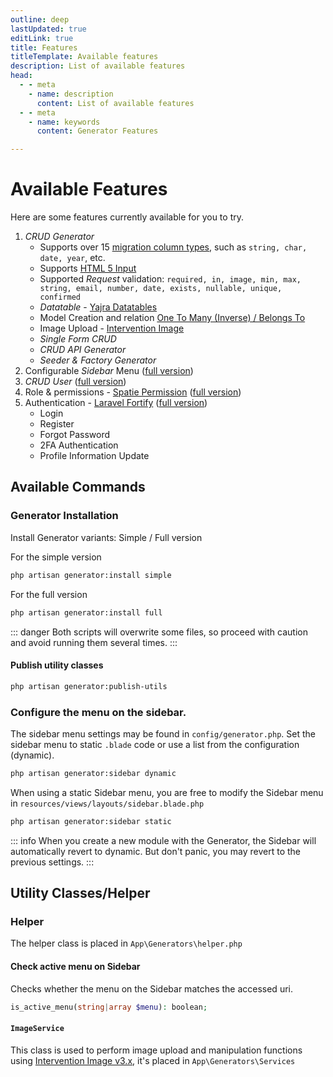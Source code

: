 ```yaml
---
outline: deep
lastUpdated: true
editLink: true
title: Features
titleTemplate: Available features
description: List of available features
head:
  - - meta
    - name: description
      content: List of available features
  - - meta
    - name: keywords
      content: Generator Features

---
```


# Available Features

Here are some features currently available for you to try.

1. _CRUD Generator_
    - Supports over 15 [migration column types](https://laravel.com/docs/11.x/migrations#available-column-types), such as `string, char, date, year`, etc.
    - Supports [HTML 5 Input](https://developer.mozilla.org/en-US/docs/Learn/Forms/HTML5_input_types)
    - Supported _Request_ validation: `required, in, image, min, max, string, email, number, date, exists, nullable, unique, confirmed`  
     - _Datatable_  - [Yajra Datatables](https://github.com/yajra/laravel-datatables)
    - Model Creation and relation [One To Many (Inverse) / Belongs To](https://laravel.com/docs/11.x/eloquent-relationships#one-to-many-inverse)
    - Image Upload  - [Intervention Image](https://image.intervention.io) 
    - _Single Form CRUD_
    - _CRUD API Generator_
    - _Seeder & Factory Generator_
2. Configurable _Sidebar_ Menu ([full version](get-started.md#full-version))
3. _CRUD User_ ([full version](get-started.md#full-version))
4. Role & permissions - [Spatie Permission](https://spatie.be/docs/laravel-permission/v5/introduction) ([full version](get-started.md#full-version))
5. Authentication - [Laravel Fortify](https://laravel.com/docs/11.x/fortify) ([full version](get-started.md#full-version))
    - Login
    - Register
    - Forgot Password
    - 2FA Authentication
    - Profile Information Update

## Available Commands

### Generator Installation
Install Generator variants: Simple / Full version

For the simple version
```sh
php artisan generator:install simple
```

For the full version
```sh
php artisan generator:install full
```
::: danger
Both scripts will overwrite some files, so proceed with caution and avoid running them several times.
:::

#### Publish utility classes
```sh
php artisan generator:publish-utils
```

### Configure the menu on the sidebar.
The sidebar menu settings may be found in `config/generator.php`. Set the sidebar menu to static `.blade` code or use a list from the configuration (dynamic).

```sh
php artisan generator:sidebar dynamic
```

When using a static Sidebar menu, you are free to modify the Sidebar menu in `resources/views/layouts/sidebar.blade.php`

```sh
php artisan generator:sidebar static
```
::: info
When you create a new module with the Generator, the Sidebar will automatically revert to dynamic. But don't panic, you may revert to the previous settings.
:::

## Utility Classes/Helper

### Helper
The helper class is placed in `App\Generators\helper.php`

#### Check active menu on Sidebar
Checks whether the menu on the Sidebar matches the accessed uri.

```php
is_active_menu(string|array $menu): boolean;
```
#### `ImageService`
This class is used to perform image upload and manipulation functions using [Intervention Image v3.x](https://image.intervention.io/v3), it's placed in `App\Generators\Services`